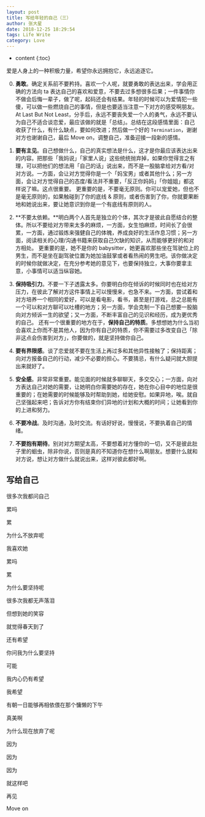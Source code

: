 ```yaml
---
layout: post 
title: 写给年轻的自己（三）
author: 张大星
date: 2018-12-25 18:29:54
tags: Life Write
category: Love
---
```

* content
{:toc}

爱是人身上的一种积极力量，希望你永远拥抱它，永远追逐它。




0. **勇敢**。确定关系前不要矜持。喜欢一个人呢，就要勇敢的表达出来，学会用正确的方法向 ta 表达自己的喜欢和爱意，不要去过多想很多后果；一件事情你不做会后悔一辈子，做了呢，起码还会有结果。年轻的时候可以为爱情犯一些傻，可以做一些燃烧自己的事情，但是也要适当注意一下对方的感受啊朋友。
At Last But Not Least，分手后，永远不要丧失爱一个人的勇气，永远不要认为自己不适合谈恋爱，最应该做的就是「总结」。总结在这段感情里面：自己收获了什么，有什么缺点，要如何改进；然后做一个好的 `Termination`，谢谢对方也谢谢自己，最后 Move on，调整自己，准备迎接一段新的感情。

1.  **要有主见**。自己想做什么，自己的真实想法是什么，这才是你最应该表达出来的内容。把那些「我妈说」「家里人说」这些统统抛弃掉，如果你觉得言之有理，可以把他们的想法用「自己的话」说出来，而不是一股脑拿给对方看/对对方说。一方面，会让对方觉得你是一个「妈宝男」或者其他什么；另一方面，会让对方觉得自己的态度/看法并不重要，「反正你妈妈」「你姐姐」都这样说了嘛。这点很重要。
更重要的是，不要毫无原则。你可以宠爱她，但也不是毫无原则的，如果触碰到了你的底线 & 原则，或者伤害到了你，你就要果断地和她说出来，要让她意识到你是一个有底线有原则的人。

2.  **不要太依赖。**明白两个人首先是独立的个体，其次才是彼此自愿结合的整体。所以不要给对方带来太多的麻烦，一方面，女生怕麻烦，时间长了会很累，一方面，通过锻炼来强健自己的体魄，养成良好的生活作息习惯；另一方面，阅读相关的心理/沟通书籍来获取自己欠缺的知识，从而能够更好的和对方相处。
更重要的是，她不是你的 babysitter，她更喜欢那些坐在驾驶位上的男生，而不是坐在副驾驶位置为她加油鼓掌或者看热闹的男生吧。该你做决定的时候你就做决定，在充分参考她的意见下，也要保持独立，大事你要拿主意，小事情可以适当纵容她。

3.  **保持吸引力**。不要一下子透露太多。你要明白你在倾诉的时候同时也在给对方压力，在彼此了解对方这件事情上可以慢慢来，也急不来。一方面，尝试着和对方培养一个相同的爱好，可以是看电影，看书，甚至是打游戏，总之总能有一个可以和对方聊可以吐槽的地方；另一方面，学会克制一下自己想要一股脑向对方倾诉一生的欲望；又一方面，不断丰富自己的见识和经历，成为更优秀的自己。
还有一个很重要的地方在于，**保持自己的特质**。多想想她为什么当初会喜欢上你而不是其他人，因为你有自己的特质，你不需要过多改变自己「除非这点会伤害到对方」，你要做的，就是坚持做你自己。

4. **要有界限感**。谈了恋爱就不要在生活上再过多和其他异性接触了；保持距离；向对方报备自己的行动，减少不必要的担心。不要猜忌，有什么疑问就大胆提出来就好了。

5. **安全感**。非常非常重要。能见面的时候就多聊聊天，多交交心；一方面，向对方表达自己对她的需要，让她明白你需要她的存在，她在你心目中的地位是很重要的；在她需要的时候能够及时帮助到她，给她安慰。如果异地，唉。就自己坚强起来吧；告诉对方你有结束你们异地的计划和大概的时间；让她看到你的上进和努力。

6. **不要冷战**。及时沟通，及时交流。有话好好说，慢慢说，不要执着自己的情绪。

7. **不要抱有期待**。别对对方期望太高，不要想着对方懂你的一切，又不是彼此肚子里的蛔虫，除非你说，否则是真的不知道你在想什么啊朋友。想要什么就和对方说，想让对方做什么就说出来，这样对彼此都好啊。


## 写给自己

很多次我都问自己  

累吗

累

为什么不放弃呢

我喜欢她

累吗

累

为什么要坚持呢


很多次我都无声落泪

但想到她的笑容

就觉得春天到了

还有希望

你问我为什么要坚持

可能

我内心仍有希望

我希望

有朝一日能够再相依偎在那个慵懒的下午

真美啊

为什么现在放弃了呢

因为  

因为  

因为  
  
就这样吧  
  
再见  
  

Move on




